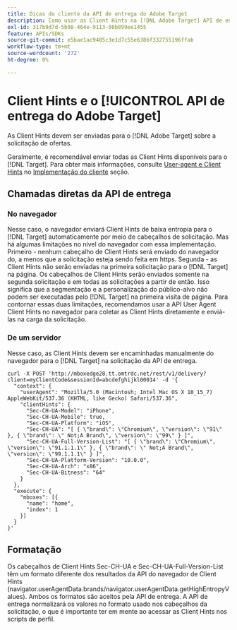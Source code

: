 ```yaml
---
title: Dicas do cliente da API de entrega do Adobe Target
description: Como usar as Client Hints na [!DNL Adobe Target] API de entrega?
exl-id: 317b9d7d-5b98-464e-9113-08b899ee1455
feature: APIs/SDKs
source-git-commit: e5bae1ac9485c3e1d7c55e6386f332755196ffab
workflow-type: tm+mt
source-wordcount: '272'
ht-degree: 0%

---
```


# Client Hints e o [!UICONTROL API de entrega do Adobe Target]

As Client Hints devem ser enviadas para o [!DNL Adobe Target] sobre a solicitação de ofertas.

Geralmente, é recomendável enviar todas as Client Hints disponíveis para o [!DNL Target]. Para obter mais informações, consulte [User-agent e Client Hints](/help/dev/implement/client-side/atjs/user-agent-and-client-hints.md) no [Implementação do cliente](../../implement/client-side/overview.md) seção.

## Chamadas diretas da API de entrega

### No navegador

Nesse caso, o navegador enviará Client Hints de baixa entropia para o [!DNL Target] automaticamente por meio de cabeçalhos de solicitação. Mas há algumas limitações no nível do navegador com essa implementação. Primeiro - nenhum cabeçalho de Client Hints será enviado do navegador do, a menos que a solicitação esteja sendo feita em https. Segunda - as Client Hints não serão enviadas na primeira solicitação para o [!DNL Target] na página. Os cabeçalhos de Client Hints serão enviados somente na segunda solicitação e em todas as solicitações a partir de então. Isso significa que a segmentação e a personalização do público-alvo não podem ser executadas pelo [!DNL Target] na primeira visita de página. Para contornar essas duas limitações, recomendamos usar a API User Agent Client Hints no navegador para coletar as Client Hints diretamente e enviá-las na carga da solicitação.

### De um servidor

Nesse caso, as Client Hints devem ser encaminhadas manualmente do navegador para o [!DNL Target] na solicitação da API de entrega.

```
curl -X POST 'http://mboxedge28.tt.omtrdc.net/rest/v1/delivery?client=myClientCode&sessionId=abcdefghijkl00014' -d '{
  "context": {
    "userAgent": "Mozilla/5.0 (Macintosh; Intel Mac OS X 10_15_7) AppleWebKit/537.36 (KHTML, like Gecko) Safari/537.36",
    "clientHints": {
      "Sec-CH-UA-Model": "iPhone",
      "Sec-CH-UA-Mobile": true,
      "Sec-CH-UA-Platform": "iOS",
      "Sec-CH-UA": "[ { \"brand\": \"Chromium\", \"version\": \"91\" }, { \"brand\": \" Not;A Brand\", \"version\": \"99\" } ]",
      "Sec-CH-UA-Full-Version-List": "[ { \"brand\": \"Chromium\", \"version\": \"91.1.1.1\" }, { \"brand\": \" Not;A Brand\", \"version\": \"99.1.1.1\" } ]",
      "Sec-CH-UA-Platform-Version": "10.0.0",
      "Sec-CH-UA-Arch": "x86",
      "Sec-CH-UA-Bitness": "64"
    }
  },
  "execute": {
    "mboxes": [{
      "name": "home",
      "index": 1
    }]
  }
}'
```

## Formatação

Os cabeçalhos de Client Hints Sec-CH-UA e Sec-CH-UA-Full-Version-List têm um formato diferente dos resultados da API do navegador de Client Hints (navigator.userAgentData.brands/navigator.userAgentData.getHighEntropyValues). Ambos os formatos são aceitos pela API de entrega. A API de entrega normalizará os valores no formato usado nos cabeçalhos da solicitação, o que é importante ter em mente ao acessar as Client Hints nos scripts de perfil.
